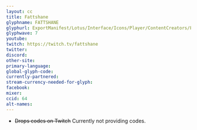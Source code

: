 ```yaml
---
layout: cc
title: Fattshane
glyphname: FATTSHANE
glyphurl: ExportManifest/Lotus/Interface/Icons/Player/ContentCreators/FattShane.png
glyphwave: 7
youtube:
twitch: https://twitch.tv/fattshane
twitter:
discord:
other-site:
primary-language:
global-glyph-code:
currently-partnered:
stream-currency-needed-for-glyph:
facebook:
mixer:
ccid: 64
alt-names:
---
```

* ~~Drops codes on Twitch~~ Currently not providing codes.
